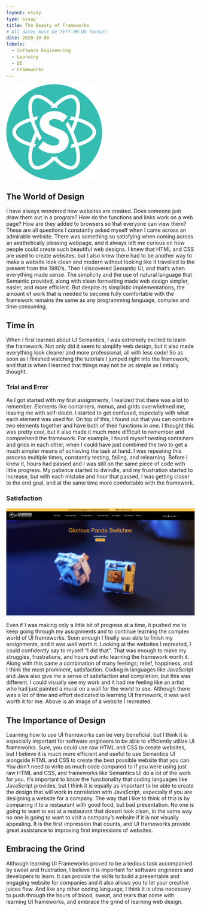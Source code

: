 ```yaml
---
layout: essay
type: essay
title: The Beauty of Frameworks
# All dates must be YYYY-MM-DD format!
date: 2020-10-08
labels:
  - Software Engineering 
  - Learning
  - UI
  - Frameworks
---
```


<img class="ui tiny left circular floated image" src="../images/Semantic-logo.png">

## The World of Design
I have always wondered how websites are created. Does someone just draw them out in a program? How do the functions and links work on a web page? How are they added to browsers so that everyone can view them? These are all questions I constantly asked myself when I came across an admirable website. There was something so satisfying when coming across an aesthetically pleasing webpage, and it always left me curious on how people could create such beautiful web designs. I knew that HTML and CSS are used to create websites, but I also knew there had to be another way to make a website look clean and modern without looking like it travelled to the present from the 1980’s. Then I discovered Semantic UI, and that’s when everything made sense. The simplicity and the use of natural language that Semantic provided, along with clean formatting made web design simpler, easier, and more efficient. But despite its simplistic implementations, the amount of work that is needed to become fully comfortable with the framework remains the same as any programming language, complex and time consuming. 
## Time in
When I first learned about UI Semantics, I was extremely excited to learn the framework. Not only did it seem to simplify web design, but it also made everything look cleaner and more professional, all with less code! So as soon as I finished watching the tutorials I jumped right into the framework, and that is when I learned that things may not be as simple as I intially thought. 

### Trial and Error
As I got started with my first assignments, I realized that there was a lot to remember. Elements like containers, menus, and grids overwhelmed me, leaving me with self-doubt. I started to get confused, especially with what each element was used for. On top of this, I found out that you can combine two elements together and have both of their functions in one. I thought this was pretty cool, but it also made it much more difficult to remember and comprehend the framework. For example, I found myself nesting containers and grids in each other, when I could have just combined the two to get a much simpler means of achieving the task at hand. I was repeating this process multiple times, constantly testing, failing, and relearning. Before I knew it, hours had passed and I was still on the same piece of code with little progress. My patience started to dwindle, and my frustration started to increase, but with each mistake and hour that passed, I was getting closer to the end goal, and at the same time more comfortable with the framework.

### Satisfaction
<img class="ui medium left floated image" src="../images/glorious.png">

Even if I was making only a little bit of progress at a time, it pushed me to keep going through my assignments and to continue learning the complex world of UI frameworks. Soon enough I finally was able to finish my assignments, and it was well worth it. Looking at the websites I recreated, I could confidently say to myself “I did that”. That was enough to make my struggles, frustrations, and hours put into learning the framework worth it. Along with this came a combination of many feelings; relief, happiness, and I think the most prominent, satisfaction. Coding in languages like JavaScript and Java also give me a sense of satisfaction and completion, but this was different. I could visually see my work and it had me feeling like an artist who had just painted a mural on a wall for the world to see. Although there was a lot of time and effort dedicated to learning UI framework, it was well worth it for me. Above is an image of a website I recreated.
## The Importance of Design
 Learning how to use UI frameworks can be very beneficial, but I think it is especially important for software engineers to be able to efficiently utilize UI frameworks. Sure, you could use raw HTML and CSS to create websites, but I believe it is much more efficient and useful to use Semantics UI alongside HTML and CSS to create the best possible website that you can. You don’t need to write as much code compared to if you were using just raw HTML and CSS, and frameworks like Semantics UI do a lot of the work for you. It’s important to know the functionality that coding languages like JavaScript provides, but I think it is equally as important to be able to create the design that will work in correlation with JavaScript, especially if you are designing a website for a company. The way that I like to think of this is by comparing it to a restaurant with good food, but bad presentation. No one is going to want to eat at a restaurant that doesnt look clean, in the same way no one is going to want to visit a company’s website if it is not visually appealing. It is the first impression that counts, and UI frameworks provide great assistance to improving first impressions of websites. 
## Embracing the Grind
Although learning UI Frameworks proved to be a tedious task accompanied by sweat and frustration, I believe it is important for software engineers and developers to learn. It can provide the skills to build a presentable and engaging website for companies and it also allows you to let your creative juices flow. And like any other coding language, I think it is ultra-necessary to push through the hours of blood, sweat, and tears that come with learning UI frameworks, and embrace the grind of learning web design.
